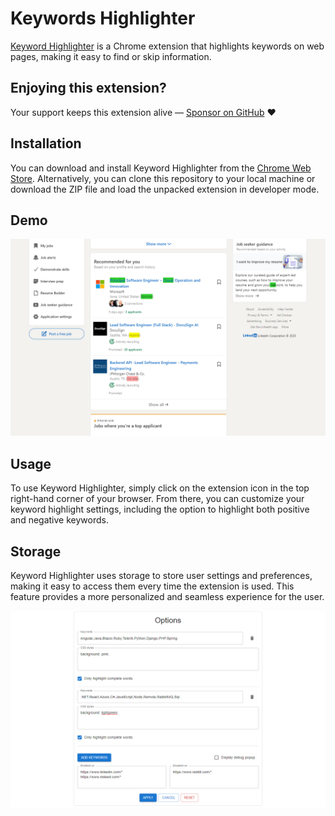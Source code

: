 # Keywords Highlighter

[Keyword Highlighter](https://chrome.google.com/webstore/detail/keywords-highlighter/lmaonnpepldfnbkbmhkkficpmjdlojnn) is a Chrome extension that highlights keywords on web pages, making it easy to find or skip information.

## Enjoying this extension?

Your support keeps this extension alive — [Sponsor on GitHub](https://github.com/sponsors/FSou1) ❤️

## Installation

You can download and install Keyword Highlighter from the [Chrome Web Store](https://chrome.google.com/webstore/detail/keywords-highlighter/lmaonnpepldfnbkbmhkkficpmjdlojnn). Alternatively, you can clone this repository to your local machine or download the ZIP file and load the unpacked extension in developer mode.

## Demo

![](/docs/chrome-web-store/Screenshot_1.png)

## Usage

To use Keyword Highlighter, simply click on the extension icon in the top right-hand corner of your browser. From there, you can customize your keyword highlight settings, including the option to highlight both positive and negative keywords.

## Storage

Keyword Highlighter uses storage to store user settings and preferences, making it easy to access them every time the extension is used. This feature provides a more personalized and seamless experience for the user.

![](/docs/chrome-web-store/Screenshot_2.png)

